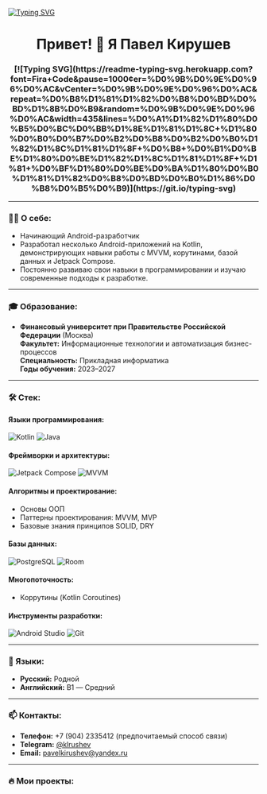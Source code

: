 [![Typing SVG](https://readme-typing-svg.herokuapp.com?font=Fira+Code&pause=1000&center=%D0%9B%D0%9E%D0%96%D0%AC&vCenter=%D0%9B%D0%9E%D0%96%D0%AC&repeat=%D0%B8%D1%81%D1%82%D0%B8%D0%BD%D0%BD%D1%8B%D0%B9&random=%D0%9B%D0%9E%D0%96%D0%AC&width=435&lines=%D0%A1%D1%82%D1%80%D0%B5%D0%BC%D0%BB%D1%8E%D1%81%D1%8C+%D1%80%D0%B0%D0%B7%D0%B2%D0%B8%D0%B2%D0%B0%D1%82%D1%8C%D1%81%D1%8F+%D0%B8+%D0%B1%D0%BE%D1%80%D0%BE%D1%82%D1%8C%D1%81%D1%8F+%D1%81+%D0%BF%D1%80%D0%BE%D0%BA%D1%80%D0%B0%D1%81%D1%82%D0%B8%D0%BD%D0%B0%D1%86%D0%B8%D0%B5%D0%B9)](https://git.io/typing-svg)
<h1 align="center">Привет! 👋 Я Павел Кирушев</h1>
<h3 align="center">[![Typing SVG](https://readme-typing-svg.herokuapp.com?font=Fira+Code&pause=1000&center=%D0%9B%D0%9E%D0%96%D0%AC&vCenter=%D0%9B%D0%9E%D0%96%D0%AC&repeat=%D0%B8%D1%81%D1%82%D0%B8%D0%BD%D0%BD%D1%8B%D0%B9&random=%D0%9B%D0%9E%D0%96%D0%AC&width=435&lines=%D0%A1%D1%82%D1%80%D0%B5%D0%BC%D0%BB%D1%8E%D1%81%D1%8C+%D1%80%D0%B0%D0%B7%D0%B2%D0%B8%D0%B2%D0%B0%D1%82%D1%8C%D1%81%D1%8F+%D0%B8+%D0%B1%D0%BE%D1%80%D0%BE%D1%82%D1%8C%D1%81%D1%8F+%D1%81+%D0%BF%D1%80%D0%BE%D0%BA%D1%80%D0%B0%D1%81%D1%82%D0%B8%D0%BD%D0%B0%D1%86%D0%B8%D0%B5%D0%B9)](https://git.io/typing-svg)</h3>

---

### 🧑‍💻 О себе:
- Начинающий Android-разработчик
- Разработал несколько Android-приложений на Kotlin, демонстрирующих навыки работы с MVVM, корутинами, базой данных и Jetpack Compose.  
- Постоянно развиваю свои навыки в программировании и изучаю современные подходы к разработке.

---

### 🎓 Образование:
- **Финансовый университет при Правительстве Российской Федерации** (Москва)  
  **Факультет:** Информационные технологии и автоматизация бизнес-процессов  
  **Специальность:** Прикладная информатика  
  **Годы обучения:** 2023–2027  

---

### 🛠️ Стек:
#### Языки программирования:
![Kotlin](https://img.shields.io/badge/Kotlin-0095D5?style=for-the-badge&logo=kotlin&logoColor=white)
![Java](https://img.shields.io/badge/Java-007396?style=for-the-badge&logo=java&logoColor=white)

#### Фреймворки и архитектуры:
![Jetpack Compose](https://img.shields.io/badge/Jetpack_Compose-4285F4?style=for-the-badge&logo=android&logoColor=white)
![MVVM](https://img.shields.io/badge/MVVM-6DB33F?style=for-the-badge&logo=data:image/png;base64,...)

#### Алгоритмы и проектирование:
- Основы ООП
- Паттерны проектирования: MVVM, MVP
- Базовые знания принципов SOLID, DRY

#### Базы данных:
![PostgreSQL](https://img.shields.io/badge/PostgreSQL-336791?style=for-the-badge&logo=postgresql&logoColor=white)
![Room](https://img.shields.io/badge/ROOM-003B57?style=for-the-badge&logo=sqlite&logoColor=white)

#### Многопоточность:
- Коррутины (Kotlin Coroutines)

#### Инструменты разработки:
![Android Studio](https://img.shields.io/badge/Android_Studio-3DDC84?style=for-the-badge&logo=android-studio&logoColor=white)
![Git](https://img.shields.io/badge/Git-F05032?style=for-the-badge&logo=git&logoColor=white)

---

### 🌟 Языки:
- **Русский:** Родной
- **Английский:** B1 — Средний

---

### 📫 Контакты:
- **Телефон:** +7 (904) 2335412 (предпочитаемый способ связи)  
- **Telegram:** [@klrushev](https://t.me/@klrushev)  
- **Email:** [pavelkirushev@yandex.ru](mailto:pavelkirushev@yandex.ru)

---

### 🔥 Мои проекты:
<!--- [Приложение 1](https://github.com/ваш_ник/проект1): Приложение с использованием MVVM и корутин.  -->

